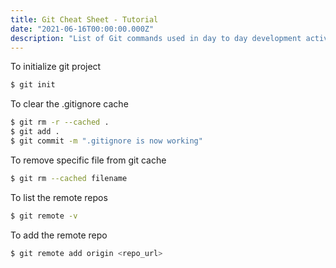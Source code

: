 ```yaml
---
title: Git Cheat Sheet - Tutorial
date: "2021-06-16T00:00:00.000Z"
description: "List of Git commands used in day to day development activities"
---
```


To initialize git project

```bash
$ git init
```

To clear the .gitignore cache

```bash
$ git rm -r --cached .
$ git add .
$ git commit -m ".gitignore is now working"
```

To remove specific file from git cache

```bash
$ git rm --cached filename
```

To list the remote repos

```bash
$ git remote -v
```

To add the remote repo

```bash
$ git remote add origin <repo_url>
```
